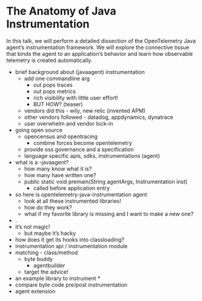 # The Anatomy of Java Instrumentation

In this talk, we will perform a detailed dissection of the OpenTelemetry Java agent’s instrumentation
framework. We will explore the connective tissue that binds the agent to an application’s behavior and
learn how observable telemetry is created automatically.

* brief background about (javaagent) instrumentation
    * add one commandline arg
        * out pops traces
        * out pops metrics
        * rich visibility with little user effort!
        * BUT HOW? (teaser)
    * vendors did this - wily, new relic (invented APM)
    * other vendors followed - datadog, appdynamics, dynatrace
    * user overwhelm and vendor lock-in
* going open source
    * opencensus and opentracing
        * combine forces become opentelemetry
    * provide oss governance and a specification
    * language specific apis, sdks, instrumentations (agent)
* what is a -javaagent?
    * how many know what it is?
    * how many have written one?
    * public static void premain(String agentArgs, Instrumentation inst) 
        * called before application entry
* so here is opentelemetry-java-instrumentation agent
    * look at all these instrumented libraries!
    * how do they work?
    * what if my favorite library is missing and I want to make a new one?
* .
* it’s not magic!
    * but maybe it’s hacky
* how does it get its hooks into classloading?
* instrumentation api / instrumentation module
* matching - class/method 
    * byte buddy
        * agentbuilder
    * target the advice!
* an example library to instrument
    * 
* compare byte code pre/post instrumentation
* agent extension
